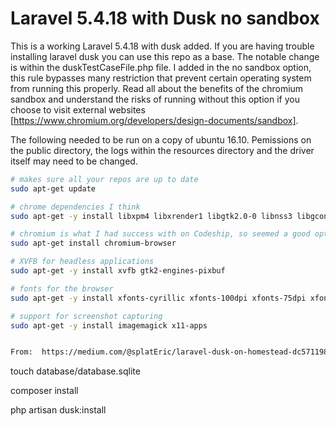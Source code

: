 # Laravel 5.4.18 with Dusk no sandbox

This is a working Laravel 5.4.18 with dusk added.  If you are having trouble installing laravel dusk you can use this repo as a base.  The notable change is within the duskTestCaseFile.php file.  I added in the no sandbox option, this rule bypasses many restriction that prevent certain operating system from running this properly.  Read all about the benefits of the chromium sandbox and understand the risks of running without this option if you choose to visit external websites [https://www.chromium.org/developers/design-documents/sandbox].

The following needed to be run on a copy of ubuntu 16.10.  Pemissions on the public directory, the logs within the resources directory and the driver itself may need to be changed.

```sh
# makes sure all your repos are up to date
sudo apt-get update

# chrome dependencies I think
sudo apt-get -y install libxpm4 libxrender1 libgtk2.0-0 libnss3 libgconf-2-4

# chromium is what I had success with on Codeship, so seemed a good option
sudo apt-get install chromium-browser

# XVFB for headless applications
sudo apt-get -y install xvfb gtk2-engines-pixbuf

# fonts for the browser
sudo apt-get -y install xfonts-cyrillic xfonts-100dpi xfonts-75dpi xfonts-base xfonts-scalable

# support for screenshot capturing
sudo apt-get -y install imagemagick x11-apps


From:  https://medium.com/@splatEric/laravel-dusk-on-homestead-dc5711987595
```

touch database/database.sqlite

composer install

php artisan dusk:install



